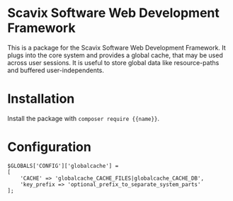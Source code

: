 Scavix Software Web Development Framework
=========================================
This is a package for the Scavix Software Web Development Framework.
It plugs into the core system and provides a global cache, that may be used across user sessions.
It is useful to store global data like resource-paths and buffered user-independents.

Installation
============
Install the package with `composer require {{name}}`.

Configuration
=============
```
$GLOBALS['CONFIG']['globalcache'] =
[
    'CACHE' => 'globalcache_CACHE_FILES|globalcache_CACHE_DB',
    'key_prefix => 'optional_prefix_to_separate_system_parts'
];
```